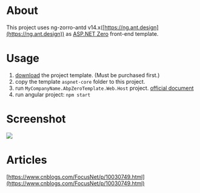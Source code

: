 # About

This project uses ng-zorro-antd v14.x([https://ng.ant.design](https://ng.ant.design)) as [ASP.NET Zero](https://aspnetzero.com/) front-end template.

# Usage
1. [download](https://aspnetzero.com/Download) the project template. (Must be purchased first.)
2. copy the template `aspnet-core` folder to this project.
3. run `MyCompanyName.AbpZeroTemplate.Web.Host` project. [official document](https://docs.aspnetzero.com/documents/aspnet-core-angular/latest/)
4. run angular project: `npm start`

# Screenshot
![](https://img2018.cnblogs.com/blog/28427/201811/28427-20181128102727429-1201654863.png)
# Articles

[https://www.cnblogs.com/FocusNet/p/10030749.html](https://www.cnblogs.com/FocusNet/p/10030749.html)